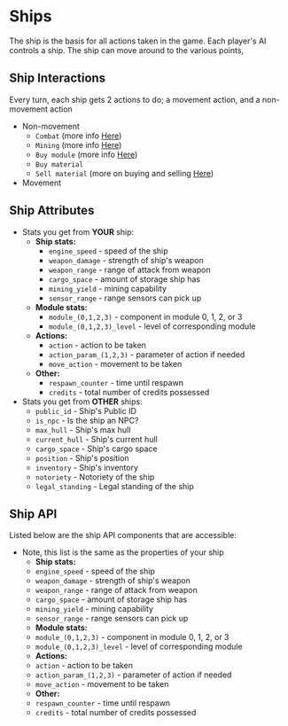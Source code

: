 # Ships

The ship is the basis for all actions taken in the game. Each player's AI controls a ship. The ship can
move around to the various points, 

[](_static/simple_ship.png)
## Ship Interactions

Every turn, each ship gets 2 actions to do; a movement action, and a non-movement action
- Non-movement
  - `Combat` (more info [Here](combat.md))
  - `Mining` (more info [Here](asteroid_fields_and_mining.md))
  - `Buy module` (more info [Here](ship_upgrades.md))
  - `Buy material`
  - `Sell material` (more on buying and selling [Here](trading.md))
- Movement

## Ship Attributes

- Stats you get from **YOUR** ship:
  - **Ship stats:**
    - `engine_speed` - speed of the ship
    - `weapon_damage` - strength of ship's weapon
    - `weapon_range` - range of attack from weapon
    - `cargo_space` - amount of storage ship has
    - `mining_yield` - mining capability
    - `sensor_range` - range sensors can pick up
  - **Module stats:**
    - `module_(0,1,2,3)` - component in module 0, 1, 2, or 3
    - `module_(0,1,2,3)_level` - level of corresponding module
  - **Actions:**
    - `action` - action to be taken
    - `action_param_(1,2,3)` - parameter of action if needed
    - `move_action` - movement to be taken
  - **Other:**
    - `respawn_counter` - time until respawn
    - `credits` - total number of credits possessed
- Stats you get from **OTHER** ships:
  - `public_id` - Ship's Public ID
  - `is_npc` - Is the ship an NPC?
  - `max_hull` - Ship's max hull
  - `current_hull` - Ship's current hull
  - `cargo_space` - Ship's cargo space
  - `position` - Ship's position
  - `inventory` - Ship's inventory
  - `notoriety` - Notoriety of the ship
  - `legal_standing` - Legal standing of the ship
  
## Ship API

Listed below are the ship API components that are accessible:
- Note, this list is the same as the properties of your ship
  - **Ship stats:**
  - `engine_speed` - speed of the ship
  - `weapon_damage` - strength of ship's weapon
  - `weapon_range` - range of attack from weapon
  - `cargo_space` - amount of storage ship has
  - `mining_yield` - mining capability
  - `sensor_range` - range sensors can pick up
  - **Module stats:**
  - `module_(0,1,2,3)` - component in module 0, 1, 2, or 3
  - `module_(0,1,2,3)_level` - level of corresponding module
  - **Actions:**
  - `action` - action to be taken
  - `action_param_(1,2,3)` - parameter of action if needed
  - `move_action` - movement to be taken
  - **Other:**
  - `respawn_counter` - time until respawn
  - `credits` - total number of credits possessed